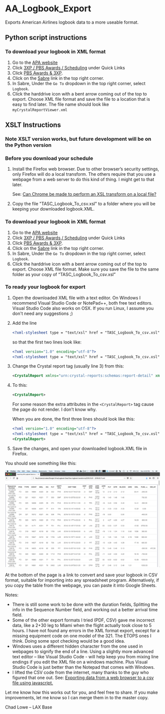 # AA_Logbook_Export

Exports American Airlines logbook data to a more useable format.

## Python script instructions

### To download your logbook in XML format

1. Go to the [APA website](https://www.alliedpilots.org)
1. Click [3XP / PBS Awards / Scheduling](https://www.alliedpilots.org/Committees/Scheduling) under Quick Links
1. Click [PBS Awards & 3XP](https://oac.alliedpilots.org/).
1. Click on the [Sabre](https://tasc.alliedpilots.org/Sabre/SabreLogin.aspx) link in the top right corner.
1. In Sabre, Under the `Go To` dropdown in the top right corner, select `Logbook`.
1. Click the harddrive icon with a bent arrow coming out of the top to export. Choose XML file format and save the file to a location that is easy to find later. The file name should look like `myCrystalReportViewer.xml`

## XSLT Instructions

### Note XSLT version works, but future development will be on the Python version

### Before you download your schedule

1. Install the Firefox web browser. Due to other browser’s security settings, only Firefox will do a local transform. The others require that you use a webpage from a web server to do this kind of thing. I might get to that later.  

   See: [Can Chrome be made to perform an XSL transform on a local file?
](https://stackoverflow.com/questions/3828898/can-chrome-be-made-to-perform-an-xsl-transform-on-a-local-file?rq=1)
2. Copy the file "TASC_Logbook_To_csv.xsl" to a folder where you will be keeping your downloaded logbook.XML.

### To download your logbook in XML format

1. Go to the [APA website](https://www.alliedpilots.org)
1. Click [3XP / PBS Awards / Scheduling](https://www.alliedpilots.org/Committees/Scheduling) under Quick Links
1. Click [PBS Awards & 3XP](https://oac.alliedpilots.org/).
1. Click on the [Sabre](https://tasc.alliedpilots.org/Sabre/SabreLogin.aspx) link in the top right corner.
1. In Sabre, Under the `Go To` dropdown in the top right corner, select `Logbook`.
1. Click the harddrive icon with a bent arrow coming out of the top to export. Choose XML file format. Make sure you save the file to the same folder as your copy of “TASC_Logbook_To_csv.xsl”

### To ready your logbook for export

1. Open the downloaded XML file with a text editor. On Windows I recommend Visual Studio Code or NotePad++, both free text editors. Visual Studio Code also works on OSX. If you run Linux, I assume you don't need any suggestions ;)

1. Add the line  

   ```xml
   <?xml-stylesheet type = "text/xsl" href = "TASC_Logbook_To_csv.xsl"?>
   ```  

   so that the first two lines look like:  

   ```xml
   <?xml version="1.0" encoding="utf-8"?>
   <?xml-stylesheet type = "text/xsl" href = "TASC_Logbook_To_csv.xsl"?>
   ```

1. Change the Crystal report tag (usually line 3) from this:

   ```xml
   <CrystalReport xmlns="urn:crystal-reports:schemas:report-detail" xmlns:xsi="http://www.w3.org/2001/XMLSchema-instance" xsi:schemaLocation="urn:crystal-reports:schemas:report-detail http://www.businessobjects.com/products/xml/CR2008Schema.xsd">
   ```

1. To this:

   ```xml
   <CrystalReport>
   ```

   For some reason the extra attributes in the `<CrystalReport>` tag cause the page do not render. I don’t know why.

   When you are done, the first three lines should look like this:

   ```xml
   <?xml version="1.0" encoding="utf-8"?>
   <?xml-stylesheet type = "text/xsl" href = "TASC_Logbook_To_csv.xsl"?>
   <CrystalReport>
   ```

1. Save the changes, and open your downloaded logbook.XML file in Firefox.

You should see something like this:

![example of web page table](Logbook_Screenshot.png)

At the bottom of the page is a link to convert and save your logbook in CSV format, suitable for importing into any spreadsheet program.
Alternatively, if you copy the table from the webpage, you can paste it into Google Sheets.

Notes:

- There is still some work to be done with the duration fields, Splitting the info in the Sequence Number field, and working out a better arrival time field.
- Some of the other export formats I tried (PDF, CSV) gave me incorrect data, like a 2+30 leg to Miami when the flight actually took close to 5 hours. I have not found any errors in the XML format export, except for a missing equipment code on one model of the 321. The ETOPS ones I think. Doing some spot checking would be a good idea.
- Windows uses a different hidden character from the one used in webpages to signify the end of a line. Using a slightly more advanced text editor – like Visual Studio Code -  will help keep you from mixing line endings if you edit the XML file on a windows machine. Plus Visual Studio Code is just better than the Notepad that comes with Windows.
- I lifted the CSV code from the internet, many thanks to the guy who figured that one out. See: [Exporting data from a web browser to a csv file using javascript.](https://adilapapaya.wordpress.com/2013/11/15/exporting-data-from-a-web-browser-to-a-csv-file-using-javascript/)

Let me know how this works out for you, and feel free to share. If you make improvements, let me know so I can merge them in to the master copy.

Chad Lowe – LAX Base
